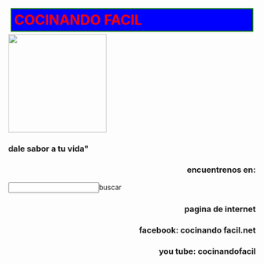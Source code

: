 <html>
<html lang="es">
  <head>
     <meta charset="utf-8/">
    <title><h2>Pagina</h1></title>
    <style>
      h1{
    color: red;
    border: 2px solid green;
    background-color: blue;
    margin: 5px;
    padding: 5px;
    }
    .contenedor{
    text-aling: center;
    background-color: blue;
     border: 2px solid blue;
    height: 500px;
    width: 500px;
    float: right;
   }
    .uno{
    }
    .dos{
    }
      </head>
    </style>
  <body>
    <div class="cocina">
      <h1>COCINANDO FACIL</h1>
      <img src="C:/Users/Nadia/Pictures/chef.jpg"width="200px" height="200px">
      <h3 aling="center">dale sabor a tu vida"</h3>
      </div>
      <h3 align="right">encuentrenos en:</h3>
      <input type="botton">buscar</botton>
    <h3 align="right">pagina de internet</h3>
    <h3 align="right">facebook: cocinando facil.net</h3>
    <h3 align="right">you tube: cocinandofacil</h3>
    </body>
    </html>
